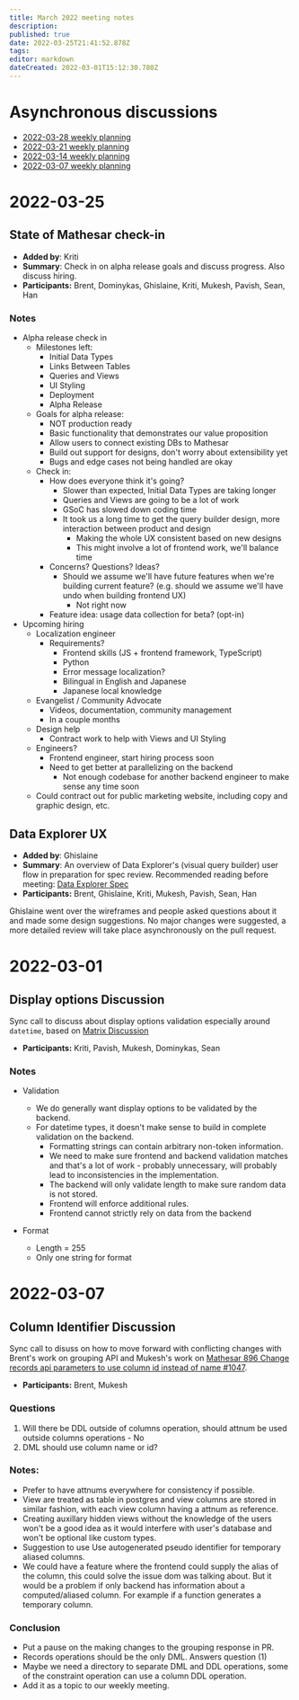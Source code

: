 ```yaml
---
title: March 2022 meeting notes
description: 
published: true
date: 2022-03-25T21:41:52.878Z
tags: 
editor: markdown
dateCreated: 2022-03-01T15:12:30.780Z
---
```


# Asynchronous discussions
- [2022-03-28 weekly planning](https://github.com/centerofci/mathesar/discussions/1232)
- [2022-03-21 weekly planning](https://github.com/centerofci/mathesar/discussions/1198)
- [2022-03-14 weekly planning](https://github.com/centerofci/mathesar/discussions/1162)
- [2022-03-07 weekly planning](https://github.com/centerofci/mathesar/discussions/1142)

# 2022-03-25

## State of Mathesar check-in

- **Added by**: Kriti
- **Summary**: Check in on alpha release goals and discuss progress. Also discuss hiring.
- **Participants:** Brent, Dominykas, Ghislaine, Kriti, Mukesh, Pavish, Sean, Han

### Notes
- Alpha release check in
    - Milestones left:
        - Initial Data Types
        - Links Between Tables
        - Queries and Views
        - UI Styling
        - Deployment
        - Alpha Release
    - Goals for alpha release:
        - NOT production ready
        - Basic functionality that demonstrates our value proposition
        - Allow users to connect existing DBs to Mathesar
        - Build out support for designs, don't worry about extensibility yet
        - Bugs and edge cases not being handled are okay
    - Check in:
        - How does everyone think it's going?
            - Slower than expected, Initial Data Types are taking longer
            - Queries and Views are going to be a lot of work
            - GSoC has slowed down coding time
            - It took us a long time to get the query builder design, more interaction between product and design
                - Making the whole UX consistent based on new designs
                - This might involve a lot of frontend work, we'll balance time
        - Concerns? Questions? Ideas?
            - Should we assume we'll have future features when we're building current feature? (e.g. should we assume we'll have undo when building frontend UX)
                - Not right now
        - Feature idea: usage data collection for beta? (opt-in)
- Upcoming hiring
    - Localization engineer
        - Requirements?
            - Frontend skills (JS + frontend framework, TypeScript)
            - Python
            - Error message localization?
            - Bilingual in English and Japanese
            - Japanese local knowledge
    - Evangelist / Community Advocate
        - Videos, documentation, community management
        - In a couple months
    - Design help
        - Contract work to help with Views and UI Styling
    - Engineers?
        - Frontend engineer, start hiring process soon
        - Need to get better at parallelizing on the backend
            - Not enough codebase for another backend engineer to make sense any time soon
    - Could contract out for public marketing website, including copy and graphic design, etc.

## Data Explorer UX

- **Added by**:  Ghislaine
- **Summary**: An overview of Data Explorer's (visual query builder) user flow in preparation for spec review. Recommended reading before meeting: [Data Explorer Spec](https://github.com/centerofci/mathesar-wiki/pull/38)
- **Participants:** Brent, Ghislaine, Kriti, Mukesh, Pavish, Sean, Han

Ghislaine went over the wireframes and people asked questions about it and made some design suggestions. No major changes were suggested, a more detailed review will take place asynchronously on the pull request.

# 2022-03-01

## Display options Discussion

Sync call to discuss about display options validation especially around `datetime`, based on [Matrix Discussion](https://matrix.to/#/!UZILDSNKobkelUYwBp:matrix.mathesar.org/$vY0BFdwHvKT-9NcKJ8-y7cZSmQ0QsOlJGg4piJN4fYA?via=matrix.mathesar.org)

- **Participants:** Kriti, Pavish, Mukesh, Dominykas, Sean

### Notes

- Validation
    - We do generally want display options to be validated by the backend.
    - For datetime types, it doesn't make sense to build in complete validation on the backend.
        - Formatting strings can contain arbitrary non-token information.
        - We need to make sure frontend and backend validation matches and that's a lot of work - probably unnecessary, will probably lead to inconsistencies in the implementation.
        - The backend will only validate length to make sure random data is not stored.
        - Frontend will enforce additional rules.
        - Frontend cannot strictly rely on data from the backend
        
- Format
    - Length = 255
    - Only one string for format

# 2022-03-07

## Column Identifier Discussion
Sync call to disuss on how to move forward with conflicting changes with Brent's work on grouping API and Mukesh's work on [Mathesar 896 Change records api parameters to use column id instead of name #1047](https://github.com/centerofci/mathesar/pull/1047).

- **Participants:** Brent, Mukesh

### Questions

1. Will there be DDL outside of columns operation, should attnum be used outside columns operations - No
2. DML should use column name or id? 


### Notes:
- Prefer to have attnums everywhere for consistency if possible.
- View are treated as table in postgres and view columns are stored in similar fashion, with each view column having a attnum as reference.
- Creating auxillary hidden views without the knowledge of the users won't be a good idea as it would interfere with user's database and won't be optional like custom types.
- Suggestion to use Use autogenerated pseudo identifier for temporary aliased columns.
- We could have a feature where the frontend could supply the alias of the column, this could solve the issue dom was talking about. But it would be a problem if only backend has information about a computed/aliased column. For example if a function generates a temporary column.

### Conclusion
- Put a pause on the making changes to the grouping response in PR. 
- Records operations should be the only DML. Answers question (1)
- Maybe we need a directory to separate DML and DDL operations, some of the constraint operation can use a column DDL operation.
- Add it as a topic to our weekly meeting. 



